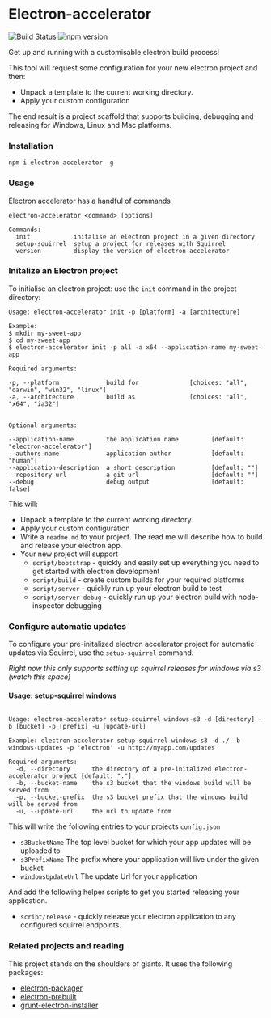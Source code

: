 # Electron-accelerator

[![Build Status](https://travis-ci.org/ammeep/electron-accelerator.svg?branch=master)](https://travis-ci.org/ammeep/electron-accelerator)
[![npm version](https://badge.fury.io/js/electron-accelerator.svg)](http://badge.fury.io/js/electron-accelerator)

Get up and running with a customisable electron build process!

This tool will request some configuration for your new electron project and then:

- Unpack a template to the current working directory.
- Apply your custom configuration

The end result is a project scaffold that supports building, debugging and releasing for Windows, Linux and Mac platforms.

### Installation

```
npm i electron-accelerator -g
```

### Usage

Electron accelerator has a handful of commands

```
electron-accelerator <command> [options]

Commands:
  init            initalise an electron project in a given directory
  setup-squirrel  setup a project for releases with Squirrel
  version         display the version of electron-accelerator

```

### Initalize an Electron project

To initialise an electron project: use the ``init`` command in the project directory:

```
Usage: electron-accelerator init -p [platform] -a [architecture]

Example:
$ mkdir my-sweet-app
$ cd my-sweet-app
$ electron-accelerator init -p all -a x64 --application-name my-sweet-app

Required arguments:

-p, --platform             build for              [choices: "all", "darwin", "win32", "linux"]
-a, --architecture         build as               [choices: "all", "x64", "ia32"]


Optional arguments:

--application-name         the application name         [default: "electron-accelerator"]
--authors-name             application author           [default: "human"]
--application-description  a short description          [default: ""]
--repository-url           a git url                    [default: ""]
--debug                    debug output                 [default: false]

```

This will:

- Unpack a template to the current working directory.
- Apply your custom configuration
- Write a ``readme.md`` to your project. The read me will describe how to build and release your electron app.
- Your new project will support
  - ``script/bootstrap`` - quickly and easily set up everything you need to get started with electron development
  - ``script/build`` - create custom builds for your required platforms
  - ``script/server`` - quickly run up your electron build to test
  - ``script/server-debug`` - quickly run up your electron build with node-inspector debugging

### Configure automatic updates

To configure your pre-initalized electron accelerator project for automatic updates via Squirrel, use the ``setup-squirrel`` command.


*Right now this only supports setting up squirrel releases for windows via s3 (watch this space)*

#### Usage: setup-squirrel windows

```

Usage: electron-accelerator setup-squirrel windows-s3 -d [directory] -b [bucket] -p [prefix] -u [update-url]

Example: electron-accelerator setup-squirrel windows-s3 -d ./ -b windows-updates -p 'electron' -u http://myapp.com/updates

Required arguments:
  -d, --directory      the directory of a pre-initalized electron-accelerator project [default: "."]
  -b, --bucket-name    the s3 bucket that the windows build will be served from
  -p, --bucket-prefix  the s3 bucket prefix that the windows build will be served from                                                                      
  -u, --update-url     the url to update from

```

This will write the following entries to your projects ``config.json``

 - ``s3BucketName`` The top level bucket for which your app updates will be uploaded to
 - ``s3PrefixName`` The prefix where your application will live under the given bucket
 - ``windowsUpdateUrl`` The update Url for your application

 And add the following helper scripts to get you started releasing your application.

 - ``script/release`` - quickly release your electron application to any configured squirrel endpoints.

### Related projects and reading
This project stands on the shoulders of giants. It uses the following packages:

- [electron-packager](https://github.com/maxogden/electron-packager)
- [electron-prebuilt](https://github.com/mafintosh/electron-prebuilt)
- [grunt-electron-installer](https://github.com/atom/grunt-electron-installer)
